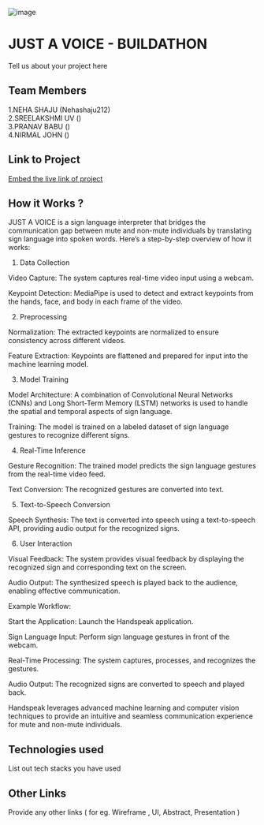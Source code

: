 ![image](IMG-20240925-WA0030.jpg)

# JUST A VOICE - BUILDATHON
Tell us about your project here

## Team Members
1.NEHA SHAJU (Nehashaju212)   
2.SREELAKSHMI UV ()   
3.PRANAV BABU ()   
4.NIRMAL JOHN ()   

## Link to Project
[Embed the live link of project](live_link)

## How it Works ?
JUST A VOICE is a sign language interpreter that bridges the communication gap between mute and non-mute individuals by translating sign language into spoken words. Here’s a step-by-step overview of how it works: 

1. Data Collection 

Video Capture: The system captures real-time video input using a webcam. 

Keypoint Detection: MediaPipe is used to detect and extract keypoints from the hands, face, and body in each frame of the video. 

2. Preprocessing 

Normalization: The extracted keypoints are normalized to ensure consistency across different videos. 

Feature Extraction: Keypoints are flattened and prepared for input into the machine learning model. 

3. Model Training 

Model Architecture: A combination of Convolutional Neural Networks (CNNs) and Long Short-Term Memory (LSTM) networks is used to handle the spatial and temporal aspects of sign language. 

Training: The model is trained on a labeled dataset of sign language gestures to recognize different signs. 

4. Real-Time Inference 

Gesture Recognition: The trained model predicts the sign language gestures from the real-time video feed. 

Text Conversion: The recognized gestures are converted into text. 

5. Text-to-Speech Conversion 

Speech Synthesis: The text is converted into speech using a text-to-speech API, providing audio output for the recognized signs. 

6. User Interaction 

Visual Feedback: The system provides visual feedback by displaying the recognized sign and corresponding text on the screen. 

Audio Output: The synthesized speech is played back to the audience, enabling effective communication. 

Example Workflow: 

Start the Application: Launch the Handspeak application. 

Sign Language Input: Perform sign language gestures in front of the webcam. 

Real-Time Processing: The system captures, processes, and recognizes the gestures. 

Audio Output: The recognized signs are converted to speech and played back. 

Handspeak leverages advanced machine learning and computer vision techniques to provide an intuitive and seamless communication experience for mute and non-mute individuals.   

## Technologies used
List out tech stacks you have used

## Other Links
Provide any other links ( for eg. Wireframe , UI, Abstract, Presentation )
